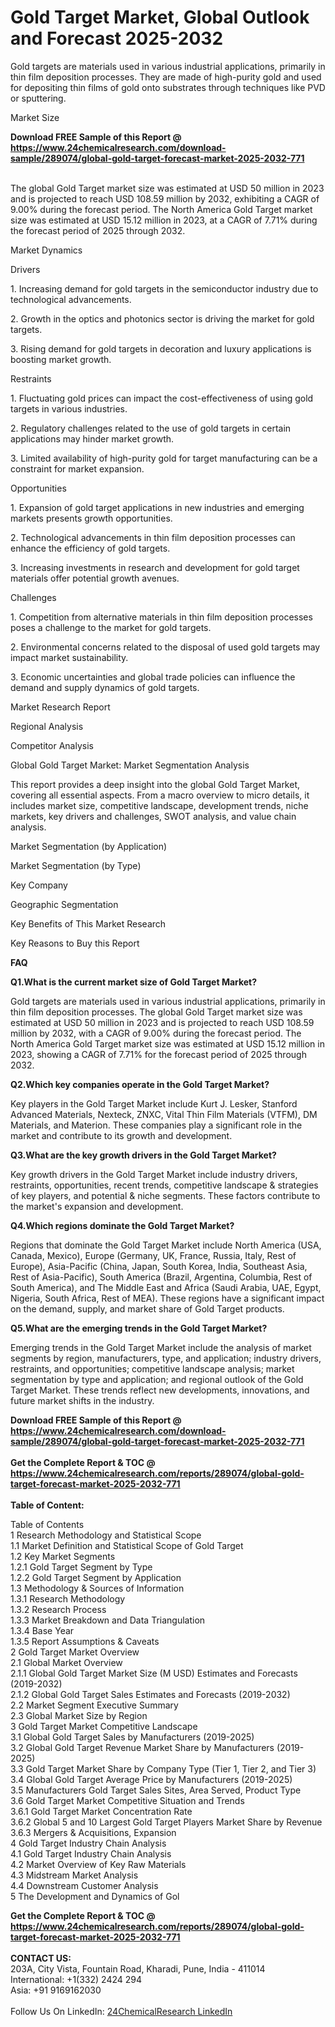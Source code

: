<h1>Gold Target Market, Global Outlook and Forecast 2025-2032</h1><p>Gold targets are materials used in various industrial applications, primarily in thin film deposition processes. They are made of high-purity gold and used for depositing thin films of gold onto substrates through techniques like PVD or sputtering.</p><p>
Market Size</p><p>
</p><div><b>Download FREE Sample of this Report @ 
            <a href="https://www.24chemicalresearch.com/download-sample/289074/global-gold-target-forecast-market-2025-2032-771">
            https://www.24chemicalresearch.com/download-sample/289074/global-gold-target-forecast-market-2025-2032-771</a></b></div><br><p>The global Gold Target market size was estimated at USD 50 million in 2023 and is projected to reach USD 108.59 million by 2032, exhibiting a CAGR of 9.00% during the forecast period. The North America Gold Target market size was estimated at USD 15.12 million in 2023, at a CAGR of 7.71% during the forecast period of 2025 through 2032.</p><p>
Market Dynamics</p><p>
Drivers</p><p>
</p><p>1. Increasing demand for gold targets in the semiconductor industry due to technological advancements.</p><p>
</p><p>2. Growth in the optics and photonics sector is driving the market for gold targets.</p><p>
</p><p>3. Rising demand for gold targets in decoration and luxury applications is boosting market growth.</p><p>
Restraints</p><p>
</p><p>1. Fluctuating gold prices can impact the cost-effectiveness of using gold targets in various industries.</p><p>
</p><p>2. Regulatory challenges related to the use of gold targets in certain applications may hinder market growth.</p><p>
</p><p>3. Limited availability of high-purity gold for target manufacturing can be a constraint for market expansion.</p><p>
Opportunities</p><p>
</p><p>1. Expansion of gold target applications in new industries and emerging markets presents growth opportunities.</p><p>
</p><p>2. Technological advancements in thin film deposition processes can enhance the efficiency of gold targets.</p><p>
</p><p>3. Increasing investments in research and development for gold target materials offer potential growth avenues.</p><p>
Challenges</p><p>
</p><p>1. Competition from alternative materials in thin film deposition processes poses a challenge to the market for gold targets.</p><p>
</p><p>2. Environmental concerns related to the disposal of used gold targets may impact market sustainability.</p><p>
</p><p>3. Economic uncertainties and global trade policies can influence the demand and supply dynamics of gold targets.</p><p>
</p><p>
Market Research Report</p><p>
Regional Analysis</p><p>
</p><p>
Competitor Analysis</p><p>
</p><p>
Global Gold Target Market: Market Segmentation Analysis</p><p>
</p><p>This report provides a deep insight into the global Gold Target Market, covering all essential aspects. From a macro overview to micro details, it includes market size, competitive landscape, development trends, niche markets, key drivers and challenges, SWOT analysis, and value chain analysis.</p><p>
Market Segmentation (by Application)</p><p>
</p><p>
Market Segmentation (by Type)</p><p>
</p><p>
Key Company</p><p>
</p><p>
Geographic Segmentation</p><p>
</p><p>
Key Benefits of This Market Research</p><p>
</p><p>
Key Reasons to Buy this Report</p><p>
</p><p>
<strong>FAQ </strong></p><p>
<strong>Q1.</strong><strong>What is the current market size of Gold Target Market?</strong></p><p>
</p><p>Gold targets are materials used in various industrial applications, primarily in thin film deposition processes. The global Gold Target market size was estimated at USD 50 million in 2023 and is projected to reach USD 108.59 million by 2032, with a CAGR of 9.00% during the forecast period. The North America Gold Target market size was estimated at USD 15.12 million in 2023, showing a CAGR of 7.71% for the forecast period of 2025 through 2032.</p><p>
<strong>Q2.Which key companies operate in the Gold Target Market?</strong></p><p>
</p><p>Key players in the Gold Target Market include Kurt J. Lesker, Stanford Advanced Materials, Nexteck, ZNXC, Vital Thin Film Materials (VTFM), DM Materials, and Materion. These companies play a significant role in the market and contribute to its growth and development.</p><p>
<strong>Q3.What are the key growth drivers in the Gold Target Market?</strong></p><p>
</p><p>Key growth drivers in the Gold Target Market include industry drivers, restraints, opportunities, recent trends, competitive landscape &amp; strategies of key players, and potential &amp; niche segments. These factors contribute to the market's expansion and development.</p><p>
<strong>Q4.Which regions dominate the Gold Target Market?</strong></p><p>
</p><p>Regions that dominate the Gold Target Market include North America (USA, Canada, Mexico), Europe (Germany, UK, France, Russia, Italy, Rest of Europe), Asia-Pacific (China, Japan, South Korea, India, Southeast Asia, Rest of Asia-Pacific), South America (Brazil, Argentina, Columbia, Rest of South America), and The Middle East and Africa (Saudi Arabia, UAE, Egypt, Nigeria, South Africa, Rest of MEA). These regions have a significant impact on the demand, supply, and market share of Gold Target products.</p><p>
<strong>Q5.What are the emerging trends in the Gold Target Market?</strong></p><p>
</p><p>Emerging trends in the Gold Target Market include the analysis of market segments by region, manufacturers, type, and application; industry drivers, restraints, and opportunities; competitive landscape analysis; market segmentation by type and application; and regional outlook of the Gold Target Market. These trends reflect new developments, innovations, and future market shifts in the industry.</p><div><b>Download FREE Sample of this Report @ 
            <a href="https://www.24chemicalresearch.com/download-sample/289074/global-gold-target-forecast-market-2025-2032-771">
            https://www.24chemicalresearch.com/download-sample/289074/global-gold-target-forecast-market-2025-2032-771</a></b></div><br><div><b>Get the Complete Report & TOC @ 
            <a href="https://www.24chemicalresearch.com/reports/289074/global-gold-target-forecast-market-2025-2032-771">
            https://www.24chemicalresearch.com/reports/289074/global-gold-target-forecast-market-2025-2032-771</a></b></div><br>
            <b>Table of Content:</b><p>Table of Contents<br />
1 Research Methodology and Statistical Scope<br />
1.1 Market Definition and Statistical Scope of Gold Target<br />
1.2 Key Market Segments<br />
1.2.1 Gold Target Segment by Type<br />
1.2.2 Gold Target Segment by Application<br />
1.3 Methodology & Sources of Information<br />
1.3.1 Research Methodology<br />
1.3.2 Research Process<br />
1.3.3 Market Breakdown and Data Triangulation<br />
1.3.4 Base Year<br />
1.3.5 Report Assumptions & Caveats<br />
2 Gold Target Market Overview<br />
2.1 Global Market Overview<br />
2.1.1 Global Gold Target Market Size (M USD) Estimates and Forecasts (2019-2032)<br />
2.1.2 Global Gold Target Sales Estimates and Forecasts (2019-2032)<br />
2.2 Market Segment Executive Summary<br />
2.3 Global Market Size by Region<br />
3 Gold Target Market Competitive Landscape<br />
3.1 Global Gold Target Sales by Manufacturers (2019-2025)<br />
3.2 Global Gold Target Revenue Market Share by Manufacturers (2019-2025)<br />
3.3 Gold Target Market Share by Company Type (Tier 1, Tier 2, and Tier 3)<br />
3.4 Global Gold Target Average Price by Manufacturers (2019-2025)<br />
3.5 Manufacturers Gold Target Sales Sites, Area Served, Product Type<br />
3.6 Gold Target Market Competitive Situation and Trends<br />
3.6.1 Gold Target Market Concentration Rate<br />
3.6.2 Global 5 and 10 Largest Gold Target Players Market Share by Revenue<br />
3.6.3 Mergers & Acquisitions, Expansion<br />
4 Gold Target Industry Chain Analysis<br />
4.1 Gold Target Industry Chain Analysis<br />
4.2 Market Overview of Key Raw Materials<br />
4.3 Midstream Market Analysis<br />
4.4 Downstream Customer Analysis<br />
5 The Development and Dynamics of Gol</p><div><b>Get the Complete Report & TOC @ 
            <a href="https://www.24chemicalresearch.com/reports/289074/global-gold-target-forecast-market-2025-2032-771">
            https://www.24chemicalresearch.com/reports/289074/global-gold-target-forecast-market-2025-2032-771</a></b></div><br><b>CONTACT US:</b><br>
            203A, City Vista, Fountain Road, Kharadi, Pune, India - 411014<br>
            International: +1(332) 2424 294<br>
            Asia: +91 9169162030 <br><br>
            Follow Us On LinkedIn: <a href="https://www.linkedin.com/company/24chemicalresearch/">24ChemicalResearch LinkedIn</a>